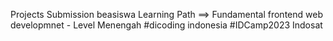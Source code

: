 Projects Submission beasiswa 
Learning Path ==> Fundamental frontend web developmnet - Level Menengah
#dicoding indonesia
#IDCamp2023 Indosat
